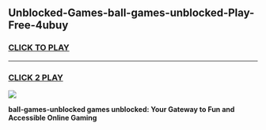 
## Unblocked-Games-ball-games-unblocked-Play-Free-4ubuy
<h3>
<a href="https://premium76.site?title=ball-games-unblocked&ref=18A1">CLICK TO PLAY</a></h3>
<hr>

<h3>
<a href="https://premium76.site?title=ball-games-unblocked&ref=18A1">CLICK 2 PLAY</a>
  
</h3>

<a href="https://premium76.site?title=ball-games-unblocked&ref=18A1"><img src="https://clearcache.store/games.png"></a>


**ball-games-unblocked games unblocked: Your Gateway to Fun and Accessible Online Gaming**
